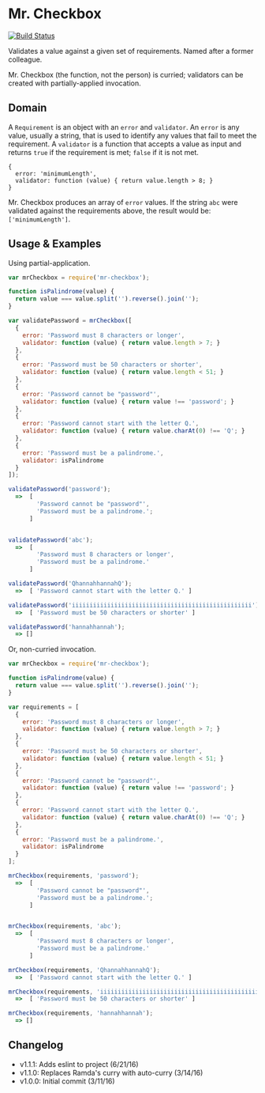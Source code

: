 Mr. Checkbox
============

[![Build Status](https://travis-ci.org/ryanaghdam/mr-checkbox.svg?branch=master)](https://travis-ci.org/ryanaghdam/mr-checkbox)

Validates a value against a given set of requirements.  Named after a former
colleague.

Mr. Checkbox (the function, not the person) is curried; validators can be
created with partially-applied invocation.


Domain
------

A `Requirement` is an object with an `error` and `validator`.  An
`error` is any value, usually a string, that is used to identify any values
that fail to meet the requirement.  A `validator` is a function that accepts a
value as input and returns `true` if the requirement is met; `false` if it is
not met.

```
{
  error: 'minimumLength',
  validator: function (value) { return value.length > 8; }
}
```

Mr. Checkbox produces an array of `error` values.  If the string `abc` were
validated against the requirements above, the result would be:
`['minimumLength']`.


Usage & Examples
----------------

Using partial-application.

```javascript
var mrCheckbox = require('mr-checkbox');

function isPalindrome(value) {
  return value === value.split('').reverse().join('');
}

var validatePassword = mrCheckbox([
  {
    error: 'Password must 8 characters or longer',
    validator: function (value) { return value.length > 7; }
  },
  {
    error: 'Password must be 50 characters or shorter',
    validator: function (value) { return value.length < 51; }
  },
  {
    error: 'Password cannot be "password"',
    validator: function (value) { return value !== 'password'; }
  },
  {
    error: 'Password cannot start with the letter Q.',
    validator: function (value) { return value.charAt(0) !== 'Q'; }
  },
  {
    error: 'Password must be a palindrome.',
    validator: isPalindrome
  }
]);

validatePassword('password');
  =>  [
        'Password cannot be "password"',
        'Password must be a palindrome.';
      ]


validatePassword('abc');
  =>  [
        'Password must 8 characters or longer',
        'Password must be a palindrome.'
      ]

validatePassword('QhannahhannahQ');
  =>  [ 'Password cannot start with the letter Q.' ]

validatePassword('iiiiiiiiiiiiiiiiiiiiiiiiiiiiiiiiiiiiiiiiiiiiiiiiiii');
  =>  [ 'Password must be 50 characters or shorter' ]

validatePassword('hannahhannah');
  => []

```


Or, non-curried invocation.

```javascript
var mrCheckbox = require('mr-checkbox');

function isPalindrome(value) {
  return value === value.split('').reverse().join('');
}

var requirements = [
  {
    error: 'Password must 8 characters or longer',
    validator: function (value) { return value.length > 7; }
  },
  {
    error: 'Password must be 50 characters or shorter',
    validator: function (value) { return value.length < 51; }
  },
  {
    error: 'Password cannot be "password"',
    validator: function (value) { return value !== 'password'; }
  },
  {
    error: 'Password cannot start with the letter Q.',
    validator: function (value) { return value.charAt(0) !== 'Q'; }
  },
  {
    error: 'Password must be a palindrome.',
    validator: isPalindrome
  }
];

mrCheckbox(requirements, 'password');
  =>  [
        'Password cannot be "password"',
        'Password must be a palindrome.';
      ]


mrCheckbox(requirements, 'abc');
  =>  [
        'Password must 8 characters or longer',
        'Password must be a palindrome.'
      ]

mrCheckbox(requirements, 'QhannahhannahQ');
  =>  [ 'Password cannot start with the letter Q.' ]

mrCheckbox(requirements, 'iiiiiiiiiiiiiiiiiiiiiiiiiiiiiiiiiiiiiiiiiiiiiiiiiii');
  =>  [ 'Password must be 50 characters or shorter' ]

mrCheckbox(requirements, 'hannahhannah');
  => []

```

Changelog
---------

- v1.1.1: Adds eslint to project (6/21/16)
- v1.1.0: Replaces Ramda's curry with auto-curry (3/14/16)
- v1.0.0: Initial commit (3/11/16)
